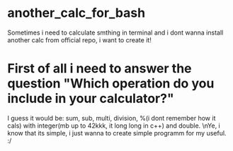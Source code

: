 # another_calc_for_bash
Sometimes i need to calculate smthing in terminal and i dont wanna install another calc from official repo, i want to create it!
# First of all i need to answer the question "Which operation do you include in your calculator?"
I guess it would be: sum, sub, multi, division, %(i dont remember how it cals) with integer(mb up to 42kkk, it long long in c++) and double.
\nYe, i know that its simple, i just wanna to create simple programm for my useful. :/
